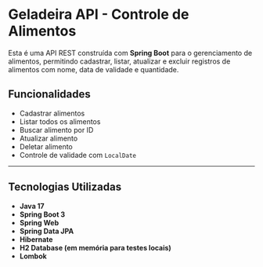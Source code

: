 # Geladeira API - Controle de Alimentos

Esta é uma API REST construída com **Spring Boot** para o gerenciamento de alimentos, permitindo cadastrar, listar, atualizar e excluir registros de alimentos com nome, data de validade e quantidade.

## Funcionalidades

- Cadastrar alimentos
- Listar todos os alimentos
- Buscar alimento por ID
- Atualizar alimento
- Deletar alimento
- Controle de validade com `LocalDate`

---

## Tecnologias Utilizadas

- **Java 17**
- **Spring Boot 3**
- **Spring Web**
- **Spring Data JPA**
- **Hibernate**
- **H2 Database (em memória para testes locais)**
- **Lombok**

